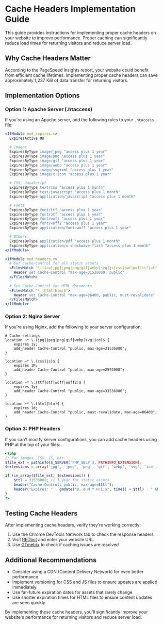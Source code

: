 # Cache Headers Implementation Guide

This guide provides instructions for implementing proper cache headers on your website to improve performance. Proper caching can significantly reduce load times for returning visitors and reduce server load.

## Why Cache Headers Matter

According to the PageSpeed Insights report, your website could benefit from efficient cache lifetimes. Implementing proper cache headers can save approximately 1,237 KiB of data transfer for returning visitors.

## Implementation Options

### Option 1: Apache Server (.htaccess)

If you're using an Apache server, add the following rules to your `.htaccess` file:

```apache
<IfModule mod_expires.c>
  ExpiresActive On

  # Images
  ExpiresByType image/jpeg "access plus 1 year"
  ExpiresByType image/png "access plus 1 year"
  ExpiresByType image/gif "access plus 1 year"
  ExpiresByType image/webp "access plus 1 year"
  ExpiresByType image/svg+xml "access plus 1 year"
  ExpiresByType image/x-icon "access plus 1 year"

  # CSS, JavaScript
  ExpiresByType text/css "access plus 1 month"
  ExpiresByType text/javascript "access plus 1 month"
  ExpiresByType application/javascript "access plus 1 month"

  # Fonts
  ExpiresByType font/ttf "access plus 1 year"
  ExpiresByType font/otf "access plus 1 year"
  ExpiresByType font/woff "access plus 1 year"
  ExpiresByType font/woff2 "access plus 1 year"
  ExpiresByType application/font-woff "access plus 1 year"

  # Others
  ExpiresByType application/pdf "access plus 1 month"
  ExpiresByType application/x-shockwave-flash "access plus 1 month"
</IfModule>

<IfModule mod_headers.c>
  # Set Cache-Control for all static assets
  <FilesMatch "\.(ico|jpg|jpeg|png|gif|webp|svg|js|css|swf|pdf|ttf|otf|woff|woff2)$">
    Header set Cache-Control "max-age=31536000, public"
  </FilesMatch>
  
  # Set Cache-Control for HTML documents
  <FilesMatch "\.(html|htm)$">
    Header set Cache-Control "max-age=86400, public, must-revalidate"
  </FilesMatch>
</IfModule>
```

### Option 2: Nginx Server

If you're using Nginx, add the following to your server configuration:

```nginx
# Cache settings
location ~* \.(jpg|jpeg|png|gif|webp|svg|ico)$ {
    expires 1y;
    add_header Cache-Control "public, max-age=31536000";
}

location ~* \.(css|js)$ {
    expires 1M;
    add_header Cache-Control "public, max-age=2592000";
}

location ~* \.(ttf|otf|woff|woff2)$ {
    expires 1y;
    add_header Cache-Control "public, max-age=31536000";
}

location ~* \.(html|htm)$ {
    expires 1d;
    add_header Cache-Control "public, must-revalidate, max-age=86400";
}
```

### Option 3: PHP Headers

If you can't modify server configurations, you can add cache headers using PHP at the top of your files:

```php
<?php
// For images, CSS, JS, etc.
$file_ext = pathinfo($_SERVER['PHP_SELF'], PATHINFO_EXTENSION);
$extensions = array('jpg', 'jpeg', 'png', 'gif', 'webp', 'svg', 'ico', 'css', 'js', 'ttf', 'otf', 'woff', 'woff2');

if (in_array($file_ext, $extensions)) {
    $ttl = 31536000; // 1 year for static assets
    header("Cache-Control: public, max-age=$ttl");
    header("Expires: " . gmdate("D, d M Y H:i:s", time() + $ttl) . " GMT");
}
?>
```

## Testing Cache Headers

After implementing cache headers, verify they're working correctly:

1. Use the Chrome DevTools Network tab to check the response headers
2. Visit [REDbot](https://redbot.org/) and enter your website URL
3. Use [GTmetrix](https://gtmetrix.com/) to check if caching issues are resolved

## Additional Recommendations

- Consider using a CDN (Content Delivery Network) for even better performance
- Implement versioning for CSS and JS files to ensure updates are applied immediately
- Use far-future expiration dates for assets that rarely change
- Use shorter expiration times for HTML files to ensure content updates are seen quickly

By implementing these cache headers, you'll significantly improve your website's performance for returning visitors and reduce server load.